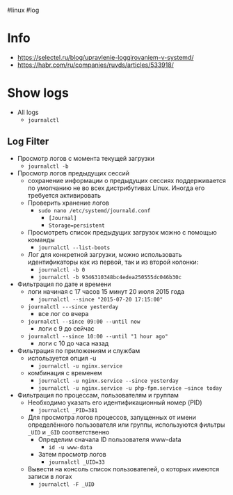 #linux #log 

# Info
- https://selectel.ru/blog/upravlenie-loggirovaniem-v-systemd/
- https://habr.com/ru/companies/ruvds/articles/533918/

# Show logs
- All logs
	- `journalctl`

## Log Filter
- Просмотр логов с момента текущей загрузки
	- `journalctl -b`
- Просмотр логов предыдущих сессий
	- сохранение информации о предыдущих сессиях поддерживается по умолчанию не во всех дистрибутивах Linux. Иногда его требуется активировать
	- Проверить хранение логов
		- `sudo nano /etc/systemd/journald.conf`
			- `[Journal]`
			- `Storage=persistent`
	- Просмотреть список предыдущих загрузок можно с помощью команды
		- `journalctl --list-boots`
	- Лог для конкретной загрузки, можно использовать идентификаторы как из первой, так и из второй колонки:
		- `journalctl -b 0`
		- `journalctl -b 9346310348bc4edea250555dc046b30c`
- Фильтрация по дате и времени
	- логи начиная с 17 часов 15 минут 20 июля 2015 года
		- `journalctl --since "2015-07-20 17:15:00"`
	- `journalctl ---since yesterday`
		- все лог со вчера
	- `journalctl --since 09:00 --until now`
		- логи с 9 до сейчас
	- `journalctl --since 10:00 --until "1 hour ago"`
		- логи с 10 до часа назад
- Фильтрация по приложениям и службам
	- используется опция -u
		- `journalctl -u nginx.service`
	- комбинация с временем
		-  `journalctl -u nginx.service --since yesterday`
		- `journalctl -u nginx.service -u php-fpm.service —since today`
- Фильтрация по процессам, пользователям и группам
	- Необходимо указать его идентификационный номер (PID)
		- `journalctl _PID=381`
	- Для просмотра логов процессов, запущенных от имени определённого пользователя или группы, используются фильтры `_UID` и `_GID` соответственно
		- Определим сначала ID  пользователя www-data
			- `id -u www-data`
		- Затем просмотр логов
			- `journalctl _UID=33`
	- Вывести на консоль список пользователей, о которых имеются записи в логах
		- `journalctl -F _UID`